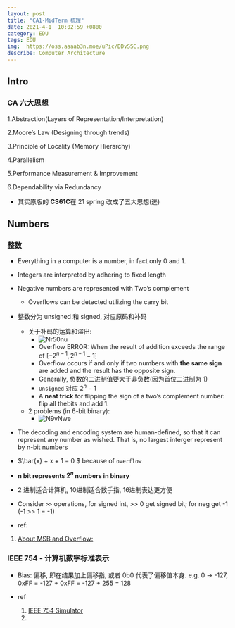 ```yaml
---
layout: post
title: "CA1-MidTerm 梳理"
date: 2021-4-1  10:02:59 +0800
category: EDU
tags: EDU
img:  https://oss.aaaab3n.moe/uPic/DDvSSC.png
describe: Computer Architecture
---
```




## Intro

### CA 六大思想

1.Abstraction(Layers of Representation/Interpretation)

2.Moore’s Law (Designing through trends)

3.Principle of Locality (Memory Hierarchy)

4.Parallelism

5.Performance Measurement & Improvement

6.Dependability via Redundancy

- 其实原版的 **CS61C**在 21 spring 改成了五大思想(逃)



## Numbers

### 整数

- Everything in a computer is a number, in fact only 0 and 1.
- Integers are interpreted by adhering to fixed length
- Negative numbers are represented with Two’s complement
  - Overflows can be detected utilizing the carry bit

- 整数分为 unsigned 和 signed, 对应原码和补码
  - 关于补码的运算和溢出:
    - ![Nr50nu](https://oss.aaaab3n.moe/uPic/Nr50nu.jpg)
    - Overflow ERROR: When the result of addition exceeds the range of $[-2^{n-1},2^{n-1}-1]$
    - Overflow occurs if and only if two numbers with **the same sign** are added and the result has the opposite sign.
    - Generally, 负数的二进制值要大于非负数(因为首位二进制为 1)
    - `Unsigned` 对应 $2^n-1$
    - A **neat trick** for flipping the sign of a two’s complement number:  flip all thebits and add 1.
  - 2 problems (in 6-bit binary):
    - ![N9vNwe](https://oss.aaaab3n.moe/uPic/N9vNwe.jpg)
- The decoding and encoding system are human-defined, so that it can represent any number as wished. That is, no largest interger represent by n-bit numbers
- $\bar{x} + x + 1 = 0 $ because of `overflow`
- **n bit represents $2^n$ numbers in binary**
- 2 进制适合计算机, 10进制适合数手指, 16进制表达更方便

- Consider `>>` operations, for signed int,  >> 0 get signed bit; for neg get -1 (-1 >> 1 = -1)

- ref:

1. [About MSB and Overflow:	](https://stackoverflow.com/questions/29330787/signed-overflow-why-carry-in-and-carry-out-of-msb-should-match)

### IEEE 754 - 计算机数字标准表示

- Bias: 偏移, 即在结果加上偏移指, 或者 0b0 代表了偏移值本身. e.g. 0 -> -127,  0xFF = -127 + 0xFF = -127 + 255 = 128



- ref
  1. [IEEE 754 Simulator](https://www.h-schmidt.net/FloatConverter/IEEE754.html)
  2. 

